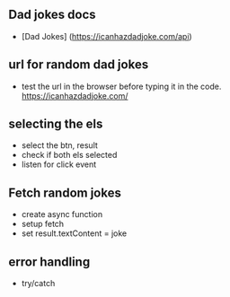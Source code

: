 <!-- steps -->
## Dad jokes docs 
- [Dad Jokes] (https://icanhazdadjoke.com/api)

## url for random dad jokes 
- test the url in the browser before typing it in the code.
https://icanhazdadjoke.com/

## selecting the els
- select the btn, result
- check if both els selected 
- listen for click event 

## Fetch random jokes 
- create async function 
- setup fetch
- set result.textContent = joke 

## error handling 
- try/catch